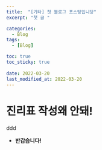 ```yaml
---
title:  "[기타] 첫 블로그 포스팅입니당"
excerpt: "첫 글 "

categories:
  - Blog
tags:
  - [Blog]

toc: true
toc_sticky: true
 
date: 2022-03-20
last_modified_at: 2022-03-20
---
```

# 진리표 작성왜 안돼!
ddd
- **반갑습니다!**